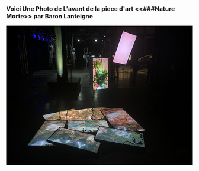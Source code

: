 ### Voici Une Photo de L'avant de la piece d'art <<###Nature Morte>> par Baron Lanteigne



![Photo_Avant_Piece_D'Art](Media/Nature_Morte_Avant_01.jpg)
